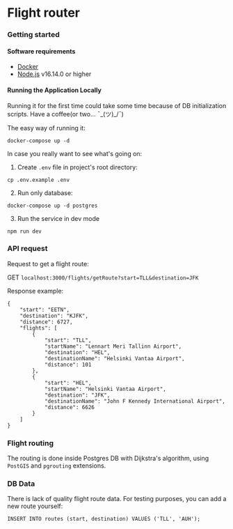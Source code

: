 # Flight router

### Getting started

#### Software requirements
- [Docker](https://www.docker.com "Docker")
- [Node.js](https://nodejs.org "Node.js") v16.14.0 or higher

#### Running the Application Locally

Running it for the first time could take some time because of DB initialization scripts.
Have a coffee(or two... ¯\_(ツ)_/¯) 


The easy way of running it:

```
docker-compose up -d
```

In case you really want to see what's going on:

1. Create `.env` file in project's root directory:
```
cp .env.example .env
```
2. Run only database:
```
docker-compose up -d postgres
```
3. Run the service in dev mode

```
npm run dev
```

### API request

Request to get a flight route:

GET ``localhost:3000/flights/getRoute?start=TLL&destination=JFK``

Response example: 

```
{
    "start": "EETN",
    "destination": "KJFK",
    "distance": 6727,
    "flights": [
        {
            "start": "TLL",
            "startName": "Lennart Meri Tallinn Airport",
            "destination": "HEL",
            "destinationName": "Helsinki Vantaa Airport",
            "distance": 101
        },
        {
            "start": "HEL",
            "startName": "Helsinki Vantaa Airport",
            "destination": "JFK",
            "destinationName": "John F Kennedy International Airport",
            "distance": 6626
        }
    ]
}
```
### Flight routing

The routing is done inside Postgres DB with Dijkstra's algorithm, using `PostGIS` and `pgrouting` extensions.


### DB Data

There is lack of quality flight route data.
For testing purposes, you can add a new route yourself:

```
INSERT INTO routes (start, destination) VALUES ('TLL', 'AUH');
```






